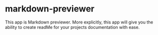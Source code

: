 # markdown-previewer
This app is Markdown previewer. More explicitly, this app will give you the ability to create readMe for your projects documentation with ease.
